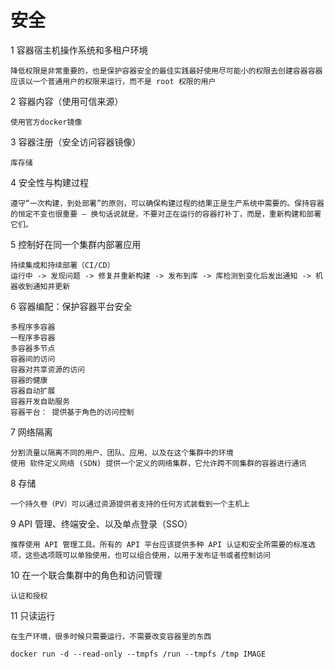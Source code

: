 # 安全

1 容器宿主机操作系统和多租户环境

    降低权限是非常重要的，也是保护容器安全的最佳实践最好使用尽可能小的权限去创建容器容器应该以一个普通用户的权限来运行，而不是 root 权限的用户

2 容器内容（使用可信来源）

    使用官方docker镜像

3 容器注册（安全访问容器镜像）

    库存储

4 安全性与构建过程

    遵守“一次构建，到处部署”的原则，可以确保构建过程的结果正是生产系统中需要的。保持容器的恒定不变也很重要 — 换句话说就是，不要对正在运行的容器打补丁，而是，重新构建和部署它们。

5 控制好在同一个集群内部署应用

    持续集成和持续部署（CI/CD）
    运行中 -> 发现问题 -> 修复并重新构建 -> 发布到库 -> 库检测到变化后发出通知 -> 机器收到通知并更新

6 容器编配：保护容器平台安全

    多程序多容器
    一程序多容器
    多容器多节点
    容器间的访问
    容器对共享资源的访问
    容器的健康
    容器自动扩展
    容器开发自助服务
    容器平台： 提供基于角色的访问控制

7 网络隔离

    分割流量以隔离不同的用户、团队、应用、以及在这个集群中的环境
    使用 软件定义网络 (SDN) 提供一个定义的网络集群，它允许跨不同集群的容器进行通讯

8 存储

    一个持久卷（PV）可以通过资源提供者支持的任何方式装载到一个主机上

9 API 管理、终端安全、以及单点登录（SSO）

    推荐使用 API 管理工具。所有的 API 平台应该提供多种 API 认证和安全所需要的标准选项，这些选项既可以单独使用，也可以组合使用，以用于发布证书或者控制访问

10 在一个联合集群中的角色和访问管理

    认证和授权

11 只读运行

    在生产环境，很多时候只需要运行，不需要改变容器里的东西

    docker run -d --read-only --tmpfs /run --tmpfs /tmp IMAGE
